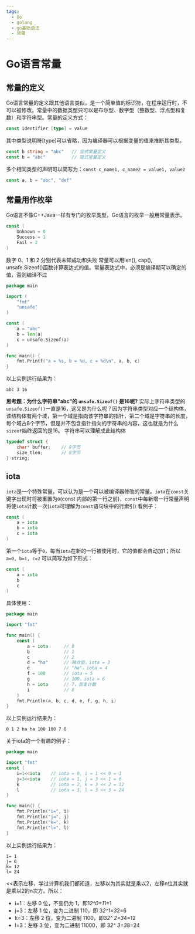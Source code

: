 ```yaml
---
tags:
  - Go
  - golang
  - go基础语法
  - 常量
---
```


# **Go语言常量**

## **常量的定义**

Go语言常量的定义跟其他语言类似，是一个简单值的标识符，在程序运行时，不可以被修改。常量中的数据类型只可以是布尔型、数字型（整数型、浮点型和复数）和字符串型。常量的定义方式：

```go
const identifier [type] = value
```
其中类型说明符[type]可以省略，因为编译器可以根据变量的值来推断其类型。

```go
const b string = "abc"   // 显式常量定义
const b = "abc"          // 隐式常量定义 
```
多个相同类型的声明可以简写为：`const c_name1, c_name2 = value1, value2`
```go
const a, b = "abc", "def"
```

## **常量用作枚举**

Go语言不像C++Java一样有专门的枚举类型，Go语言的枚举一般用常量表示。
```go
const (
    Unknown = 0
    Success = 1
    Fail = 2
)
```
数字 0、1 和 2 分别代表未知成功和失败
常量可以用len(), cap(), unsafe.Sizeof()函数计算表达式的值。常量表达式中，必须是编译期可以确定的值，否则编译不过
```go
package main

import (
    "fmt"
    "unsafe"
)

const (
    a = "abc"
    b = len(a)
    c = unsafe.Sizeof(a)
)

func main() {
    fmt.Printf("a = %s, b = %d, c = %d\n", a, b, c)
}
```
以上实例运行结果为：
```
abc 3 16
```
**思考题：为什么字符串"abc"的 `unsafe.Sizeof()` 是16呢?**
实际上字符串类型的`unsafe.Sizeof()`一直是16，这又是为什么呢？因为字符串类型对应一个结构体，该结构体有两个域，第一个域是指向该字符串的指针，第二个域是字符串的长度，每个域占8个字节，但是并不包含指针指向的字符串的内容，这也就是为什么`sizeof`始终返回的是16。
字符串可以理解成此结构体
```c
typedef struct {
    char* buffer;    // 8字节
    size_tlen;       // 8字节
} string;
```

## **iota**
`iota`是一个特殊常量，可以认为是一个可以被编译器修改的常量。`iota`在`const`关键字出现时将被重置为`0`(const 内部的第一行之前)，`const`中每新增一行常量声明将使`iota`计数一次(`iota`可理解为`const`语句块中的行索引)
看例子：

```go
const (
    a = iota
    b = iota
    c = iota
)
```
第一个`iota`等于`0`，每当`iota`在新的一行被使用时，它的值都会自动加1；所以`a=0, b=1, c=2`   可以简写为如下形式：
```go
const (
    a = iota
    b
    c
)
```
具体使用：
```go
package main

import "fmt"

func main() {
    const (
        a = iota      // 0
        b             // 1
        c             // 2
        d = "ha"      // 独立值，iota = 3
        e             // "ha"，iota = 4
        f = 100       // iota = 5
        g             // 100，iota = 6
        h = iota      // 7，恢复计数
        i             // 8
    )
    fmt.Println(a, b, c, d, e, f, g, h, i)
}
```
以上实例运行结果为：
```
0 1 2 ha ha 100 100 7 8
```
关于iota的一个有趣的例子：
```go
package main

import "fmt"
const (
    i=1<<iota    // iota = 0, i = 1 << 0 = 1
    j=3<<iota    // iota = 1, j = 3 << 1 = 6
    k            // iota = 2, k = 3 << 2 = 12
    l            // iota = 3, l = 3 << 3 = 24
)

func main() {
    fmt.Println("i=", i)
    fmt.Println("j=", j)
    fmt.Println("k=", k)
    fmt.Println("l=", l)
}
```
以上实例运行结果为：
```
i= 1
j= 6
k= 12
l= 24
```
<<表示左移，学过计算机我们都知道，左移以为其实就是乘以2，左移n位其实就是乘以2的n次方。所以：
- i=1：左移 0 位，不变仍为 1，即1*2^0=1*1=1
- j=3：左移 1 位，变为二进制 110，即 3*2^1=3*2=6
- k=3：左移 2 位，变为二进制 1100，即3*2^ 2=3*4=12
- l=3：左移 3 位，变为二进制 11000，即 3*2^ 3=3*8=24